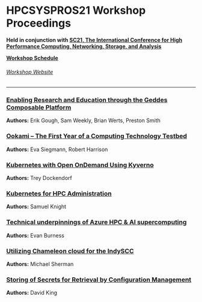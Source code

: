 # HPCSYSPROS21 Workshop Proceedings
**Held in conjunction with [SC21, The International Conference for High Performance Computing, Networking, Storage, and Analysis](https://sc21.supercomputing.org/)**

**[Workshop Schedule](https://sc21.supercomputing.org/session/?sess=sess326)**

###### [Workshop Website](http://sighpc-syspros.org/workshops/2021/)

---
### [Enabling Research and Education through the Geddes Composable Platform](https://github.com/HPCSYSPROS/Workshop21/tree/master/Enabling_Research_and_Education)
**Authors:** Erik Gough, Sam Weekly, Brian Werts, Preston Smith

### [Ookami – The First Year of a Computing Technology Testbed](https://github.com/HPCSYSPROS/Workshop21/tree/master) 
**Authors:** Eva Siegmann, Robert Harrison

### [Kubernetes with Open OnDemand Using Kyverno](https://github.com/HPCSYSPROS/Workshop21/tree/master)
**Authors:** Trey Dockendorf

### [Kubernetes for HPC Administration](https://github.com/HPCSYSPROS/Workshop21/tree/master)
**Authors:** Samuel Knight

### [Technical underpinnings of Azure HPC & AI supercomputing](https://github.com/HPCSYSPROS/Workshop21/tree/master)
**Authors:** Evan Burness

### [Utilizing Chameleon cloud for the IndySCC](https://github.com/HPCSYSPROS/Workshop20/tree/master)
**Authors:** Michael Sherman

### [Storing of Secrets for Retrieval by Configuration Management](https://github.com/HPCSYSPROS/Workshop21/tree/master)
**Authors:** David King

